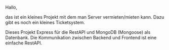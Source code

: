 Hallo,

das ist ein kleines Projekt mit dem man Server vermieten/mieten kann. Dazu gibt es noch ein kleines Ticketsystem.

Dieses Projekt Express für die RestAPI und MongoDB (Mongoose) als Datenbank. Die Kommunikation zwischen Backend und Frontend ist eine einfache RestAPI.
